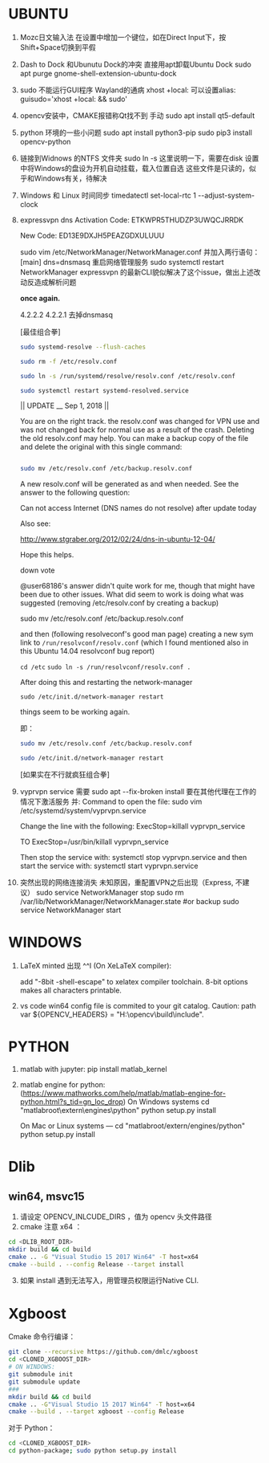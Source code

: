 # UBUNTU

1. Mozc日文输入法
    在设置中增加一个键位，如在Direct Input下，按Shift+Space切换到平假

2. Dash to Dock 和Ubunutu Dock的冲突
    直接用apt卸载Ubuntu Dock
    sudo apt purge gnome-shell-extension-ubuntu-dock

3. sudo 不能运行GUI程序
    Wayland的通病
    xhost +local:
    可以设置alias:
    guisudo='xhost +local: && sudo'

4. opencv安装中，CMAKE报错称Qt找不到
    手动
    sudo apt install qt5-default

5. python 环境的一些小问题
    sudo apt install python3-pip
    sudo pip3 install opencv-python

6. 链接到Widnows 的NTFS 文件夹
    sudo ln -s <DESTINATION> <LINK SHORTCUT LOACTION>
    这里说明一下，需要在disk 设置中将Windows的盘设为开机自动挂载，载入位置自选
    这些文件是只读的，似乎和Windows有关，待解决

7. Windows 和 Linux 时间同步
    timedatectl set-local-rtc 1 --adjust-system-clock


8. expressvpn dns
    Activation Code: ETKWPR5THUDZP3UWQCJRRDK

    New Code: ED13E9DXJH5PEAZGDXULUUU

    sudo vim /etc/NetworkManager/NetworkManager.conf
    并加入两行语句：
    [main]
    dns=dnsmasq
    重启网络管理服务
    sudo systemctl restart NetworkManager
    expressvpn 的最新CLI貌似解决了这个issue，做出上述改动反造成解析问题

    **once again.**

    4.2.2.2
    4.2.2.1
    去掉dnsmasq

    [最佳组合拳]    
    ```bash
    sudo systemd-resolve --flush-caches
    
    sudo rm -f /etc/resolv.conf
    
    sudo ln -s /run/systemd/resolve/resolv.conf /etc/resolv.conf
    
    sudo systemctl restart systemd-resolved.service
    ```
    || UPDATE __ Sep 1, 2018 ||

    You are on the right track. the resolv.conf was changed for VPN use and was not changed back for normal use as a result of the crash. Deleting the old resolv.conf may help. You can make a backup copy of the file and delete the original with this single command:

    ```bash
    
    sudo mv /etc/resolv.conf /etc/backup.resolv.conf
    
    ```

    A new resolv.conf will be generated as and when needed. See the answer to the following question:

    Can not access Internet (DNS names do not resolve) after update today

    Also see:

    http://www.stgraber.org/2012/02/24/dns-in-ubuntu-12-04/

    Hope this helps.

    down vote

    @user68186's answer didn't quite work for me, though that might have been due to other issues. What did seem to work is doing what was suggested (removing /etc/resolv.conf by creating a backup)

    sudo mv /etc/resolv.conf /etc/backup.resolv.conf

    and then (following resolveconf's good man page) creating a new sym link to 		`/run/resolvconf/resolv.conf` (which I found mentioned also in this Ubuntu 14.04 resolvconf bug report)

    `cd /etc`
    `sudo ln -s /run/resolvconf/resolv.conf .`

    After doing this and restarting the network-manager

    `sudo /etc/init.d/network-manager restart`

    things seem to be working again.

    即：

    ```bash
    sudo mv /etc/resolv.conf /etc/backup.resolv.conf
    
    sudo /etc/init.d/network-manager restart
    ```

    [如果实在不行就疯狂组合拳]

9. vyprvpn service
    需要 sudo apt --fix-broken install
    要在其他代理在工作的情况下激活服务
    并:
    Command to open the file:
        sudo vim /etc/systemd/system/vyprvpn.service

    Change the line with the following:
        ExecStop=killall vyprvpn_service

    TO
        ExecStop=/usr/bin/killall vyprvpn_service

    Then stop the service with:
        systemctl stop vyprvpn.service
    and then start the service with:
        systemctl start vyprvpn.service

10. 突然出现的网络连接消失
      未知原因，重配置VPN之后出现（Express, 不建议）
      sudo service NetworkManager stop
      sudo rm /var/lib/NetworkManager/NetworkManager.state #or backup
      sudo service NetworkManager start

# WINDOWS

1. LaTeX minted 出现 ^^I (On XeLaTeX compiler):

    add "-8bit -shell-escape" to xelatex compiler toolchain. 8-bit options makes all characters printable.

2. vs code win64 config file is commited to your git catalog.
    Caution: path var ${OPENCV_HEADERS} = "H:\opencv\build\include".


# PYTHON
1. matlab with jupyter:
    pip install matlab_kernel

2. matlab engine for python: (https://www.mathworks.com/help/matlab/matlab-engine-for-python.html?s_tid=gn_loc_drop)
    On Windows systems
        cd "matlabroot\extern\engines\python"
        python setup.py install

    On Mac or Linux systems —
        cd "matlabroot/extern/engines/python"
        python setup.py install

# Dlib

## win64, msvc15
1. 请设定 OPENCV_INLCUDE_DIRS ，值为 opencv 头文件路径
2. cmake 注意 x64 ：
``` bash
cd <DLIB_ROOT_DIR>
mkdir build && cd build
cmake .. -G "Visual Studio 15 2017 Win64" -T host=x64
cmake --build . --config Release --target install
```
3. 如果 install 遇到无法写入，用管理员权限运行Native CLI.

# Xgboost
Cmake 命令行编译：
``` bash
git clone --recursive https://github.com/dmlc/xgboost
cd <CLONED_XGBOOST_DIR>
# ON WINDOWS:
git submodule init
git submodule update
###
mkdir build && cd build
cmake .. -G"Visual Studio 15 2017 Win64" -T host=x64
cmake --build . --target xgboost --config Release
```
对于 Python：
``` bash
cd <CLONED_XGBOOST_DIR>
cd python-package; sudo python setup.py install
```
